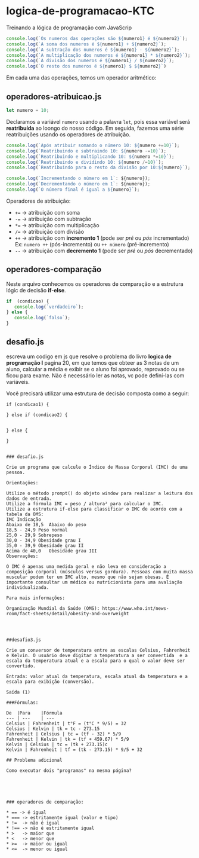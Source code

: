 # logica-de-programacao-KTC
Treinando a lógica de programação com JavaScrip
~~~js
console.log(`Os numeros das operações são ${numero1} é ${numero2}`);
console.log(`A soma dos numeros é ${numero1} + ${numero2}`);
console.log(`A subtração dos numeros é ${numero1} - ${numero2}`);
console.log(`A multiplicação dos numeros é ${numero1} * ${numero2}`);
console.log(`A divisão dos numeros é ${numero1} / ${numero2}`);
console.log(`O resto dos numeros é ${numero1} $ ${numero2}`)
~~~

Em cada uma das operações, temos um operador aritmético:







## operadores-atribuicao.js

~~~js
let numero = 10;
~~~

Declaramos a variável `numero` usando a palavra `let`, pois essa variável
será **reatribuída** ao loongo do nosso código.
Em seguida, fazemos uma série reatribuições usando os operadores de atribuição.

~~~js
console.log(`Após atribuir somando o número 10: ${numero +=10}`);
console.log(`Reatribuindo e subtraindo 10: ${numero -=10}`);
console.log(`Reatribuindo e multiplicando 10: ${numero *=10}`);
console.log(`Reatribuindo e dividindo 10: ${numero /=10}`);
console.log(`Reatribuindo para o resto da divisão por 10:${numero}`);

console.log(`Incrementando o número em 1`: ${numero});
console.log(`Decrementando o número em 1`: ${numero});
console.log(`O número final é igual a ${numero}`);
~~~



Operadores de atribuição:

* `+=` -> atribuição com soma
* `-=` -> atribuição com subtração
* `*=` -> atribuição com multiplicação
* `/=` -> atribuição com divisão
* `++` -> atribuição com **incremento 1** (pode ser *pré* ou *pós* incrementado)
 Ex: `numero ++` (pós-incremento) ou `++ número` (pré-incremento)
* `--` -> atribuição com **decremento 1** (pode ser *pré* ou *pós* decrementado)



## operadores-comparação

Neste arquivo conhecemos os operadores de comparação e a estrutura lógic de decisão
 **if-else**.

 ~~~js
 if  (condicao) {
    console.log(`verdadeiro`);
 } else {
    console.log(`falso`);
 }
 ~~~

 ## desafio.js

 escreva um codigo em js que resolve o problema do livro **logica de programação I**
 pagina 20, em que temos que obteer as 3 notas de um aluno, calcular a média e exibir
 se o aluno foi aprovado, reprovado ou se ficou para exame. Não é necessário ler as notas, vc pode definí-las com variáveis.

 Você precisará utilizar uma estrutura de decisão composta como a seguir:

 ~~~js:
if (condicao1) {
 
} else if (condicao2) {
  
  
} else {
    
}


### desafio.js

Crie um programa que calcule o Índice de Massa Corporal (IMC) de uma pessoa.

Orientações:

Utilize o método prompt() do objeto window para realizar a leitura dos dados de entrada.
Utilize a fórmula IMC = peso / altura² para calcular o IMC.
Utilize a estrutura if-else para classificar o IMC de acordo com a tabela da OMS:
IMC	Indicação
Abaixo de 18,5	Abaixo do peso
18,5 - 24,9	Peso normal
25,0 - 29,9	Sobrepeso
30,0 - 34,9	Obesidade grau I
35,0 - 39,9	Obesidade grau II
Acima de 40,0	Obesidade grau III
Observações:

O IMC é apenas uma medida geral e não leva em consideração a composição corporal (músculos versus gordura). Pessoas com muita massa muscular podem ter um IMC alto, mesmo que não sejam obesas. É importante consultar um médico ou nutricionista para uma avaliação individualizada.

Para mais informações:

Organização Mundial da Saúde (OMS): https://www.who.int/news-room/fact-sheets/detail/obesity-and-overweight




##desafio3.js

Crie um conversor de temperatura entre as escalas Celsius, Fahrenheit e Kelvin. O usuário deve digitar a temperatura a ser convertida  e a escala da temperatura atual e a escala para o qual o valor deve ser convertido.

Entrada: valor atual da temperatura, escala atual da temperatura e a escala para exibição (conversão).

Saída (1)

###Fórmulas:

De  |Para    |Fórmula
--- | ---    | ---
Celsius | Fahrenheit | t°F = (t°C * 9/5) = 32
Celsius | Kelvin | tk = tc - 273.15
Fahrenheit | Celsius | tc = (tf - 32) * 5/9
Fahrenheit | Kelvin | tk = (tf + 459.67) * 5/9
Kelvin | Celsius | tc = (tk + 273.15)c
Kelvin | Fahrenheit | tf = (tk - 273.15) * 9/5 + 32

## Problema adicional

Como executar dois "programas" na mesma página? 


  
 

 ### operadores de comparação:

* == -> é igual
* === -> estritamente igual (valor e tipo)
* !=  -> não é igual
* !== -> não é estritamente igual
* >   -> maior que
* <   -> menor que
* >=  -> maior ou igual
* <=  -> menor ou igual